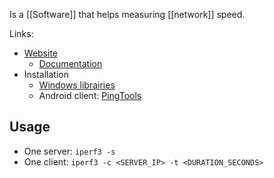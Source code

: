Is a [[Software]] that helps measuring [[network]] speed.

Links:
- [Website](https://iperf.fr/)
	- [Documentation](https://iperf.fr/iperf-doc.php#3doc)
- Installation
	- [Windows librairies](https://iperf.fr/iperf-download.php#windows)
	- Android client: [PingTools](https://play.google.com/store/apps/details?id=ua.com.streamsoft.pingtools)
## Usage
- One server: `iperf3 -s`
- One client: `iperf3 -c <SERVER_IP> -t <DURATION_SECONDS>`